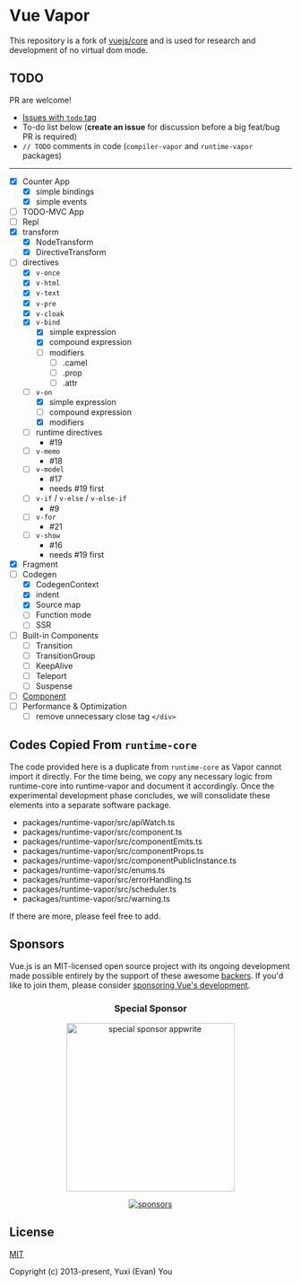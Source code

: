 # Vue Vapor

This repository is a fork of [vuejs/core](https://github.com/vuejs/core) and is used for research and development of no virtual dom mode.

## TODO

PR are welcome!

- [Issues with `todo` tag](https://github.com/vuejs/core-vapor/labels/todo)
- To-do list below (**create an issue** for discussion before a big feat/bug PR is required)
- `// TODO` comments in code (`compiler-vapor` and `runtime-vapor` packages)

---

- [x] Counter App
  - [x] simple bindings
  - [x] simple events
- [ ] TODO-MVC App
- [ ] Repl
- [x] transform
  - [x] NodeTransform
  - [x] DirectiveTransform
- [ ] directives
  - [x] `v-once`
  - [x] `v-html`
  - [x] `v-text`
  - [x] `v-pre`
  - [x] `v-cloak`
  - [x] `v-bind`
    - [x] simple expression
    - [x] compound expression
    - [ ] modifiers
      - [ ] .camel
      - [ ] .prop
      - [ ] .attr
  - [ ] `v-on`
    - [x] simple expression
    - [ ] compound expression
    - [x] modifiers
  - [ ] runtime directives
    - #19
  - [ ] `v-memo`
    - #18
  - [ ] `v-model`
    - #17
    - needs #19 first
  - [ ] `v-if` / `v-else` / `v-else-if`
    - #9
  - [ ] `v-for`
    - #21
  - [ ] `v-show`
    - #16
    - needs #19 first
- [x] Fragment
- [ ] Codegen
  - [x] CodegenContext
  - [x] indent
  - [x] Source map
  - [ ] Function mode
  - [ ] SSR
- [ ] Built-in Components
  - [ ] Transition
  - [ ] TransitionGroup
  - [ ] KeepAlive
  - [ ] Teleport
  - [ ] Suspense
- [ ] [Component](https://github.com/vuejs/core-vapor/issues/4)
- [ ] Performance & Optimization
  - [ ] remove unnecessary close tag `</div>`

## Codes Copied From `runtime-core`

The code provided here is a duplicate from `runtime-core` as Vapor cannot import it directly. For the time being, we copy any necessary logic from runtime-core into runtime-vapor and document it accordingly. Once the experimental development phase concludes, we will consolidate these elements into a separate software package.

- packages/runtime-vapor/src/apiWatch.ts
- packages/runtime-vapor/src/component.ts
- packages/runtime-vapor/src/componentEmits.ts
- packages/runtime-vapor/src/componentProps.ts
- packages/runtime-vapor/src/componentPublicInstance.ts
- packages/runtime-vapor/src/enums.ts
- packages/runtime-vapor/src/errorHandling.ts
- packages/runtime-vapor/src/scheduler.ts
- packages/runtime-vapor/src/warning.ts

If there are more, please feel free to add.

## Sponsors

Vue.js is an MIT-licensed open source project with its ongoing development made possible entirely by the support of these awesome [backers](https://github.com/vuejs/core/blob/main/BACKERS.md). If you'd like to join them, please consider [ sponsoring Vue's development](https://vuejs.org/sponsor/).

<p align="center">
  <h3 align="center">Special Sponsor</h3>
</p>

<p align="center">
  <a target="_blank" href="https://github.com/appwrite/appwrite">
  <img alt="special sponsor appwrite" src="https://sponsors.vuejs.org/images/appwrite.svg" width="300">
  </a>
</p>

<p align="center">
  <a target="_blank" href="https://vuejs.org/sponsor/#current-sponsors">
    <img alt="sponsors" src="https://sponsors.vuejs.org/sponsors.svg?v3">
  </a>
</p>

## License

[MIT](https://opensource.org/licenses/MIT)

Copyright (c) 2013-present, Yuxi (Evan) You
